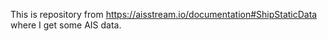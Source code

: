 This is repository from https://aisstream.io/documentation#ShipStaticData where I get some AIS data.